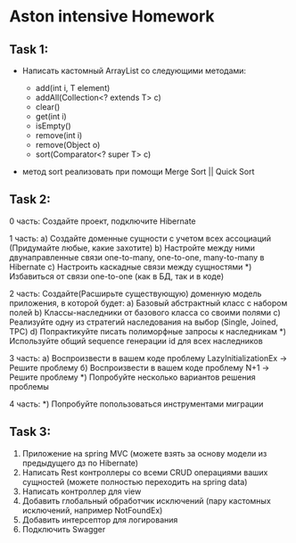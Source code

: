 # Aston intensive Homework

## Task 1:
- Написать кастомный ArrayList со следующими методами:

	- add(int i, T element)
	- addAll(Collection<? extends T> c)
	- clear()
	- get(int i)
	- isEmpty()
	- remove(int i)
	- remove(Object o)
	- sort(Сomparator<? super T> c)

- метод sort реализовать при помощи Merge Sort || Quick Sort

## Task 2:
0 часть: Создайте проект, подключите Hibernate

1 часть:
a) Создайте доменные сущности с учетом всех ассоциаций (Придумайте любые, какие захотите)
b) Настройте между ними двунаправленные связи one-to-many, one-to-one, many-to-many в Hibernate
c) Настроить каскадные связи между сущностями
*) Избавиться от связи one-to-one (как в БД, так и в коде)

2 часть:
Создайте(Расширьте существующую) доменную модель приложения, в которой будет:
a) Базовый абстрактный класс с набором полей
b) Классы-наследники от базового класса со своими полями
c) Реализуйте одну из стратегий наследования на выбор (Single, Joined, TPC)
d) Попрактикуйте писать полиморфные запросы к наследникам
*) Используйте общий sequence генерации id для всех наследников

3 часть:
а) Воспроизвести в вашем коде проблему LazyInitializationEx -> Решите проблему
б) Воспроизвести в вашем коде проблему N+1 -> Решите проблему
*) Попробуйте несколько вариантов решения проблемы

4 часть:
*) Попробуйте попользоваться инструментами миграции

## Task 3:
1) Приложение на spring MVC (можете взять за основу модели из предыдущего дз по Hibernate)
2) Написать Rest контроллеры со всеми CRUD операциями ваших сущностей (можете полностью переходить на spring data)
3) Написать контроллер для view
4) Добавить глобальный обработчик исключений (пару кастомных исключений, например NotFoundEx)
5) Добавить интерсептор для логирования
6) Подключить Swagger
